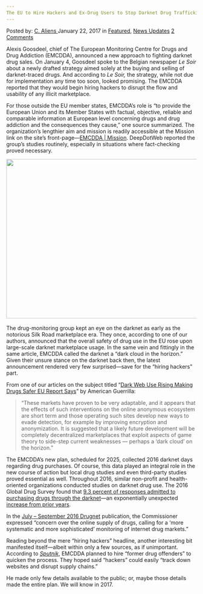 ```yaml
---
The EU to Hire Hackers and Ex-Drug Users to Stop Darknet Drug Trafficking
---
```

<article class="post-listing post-17553 post type-post status-publish format-standard has-post-thumbnail hentry  tag-darknet tag-drug tag-eu tag-exdrug tag-hackers tag-hire tag-stop tag-trafficking tag-users">
    <div class="post-inner">
        <span>Posted by: <a href="https://www.deepdotweb.com/author/caliens/" title="">C. Aliens </a></span>
    <span>January 22, 2017</span>
    <span>in <a href="https://www.deepdotweb.com/category/deepdot-news/" rel="category tag">Featured</a>, <a href="https://www.deepdotweb.com/category/news-updates/" rel="category tag">News Updates</a></span>
    <span><a href="https://www.deepdotweb.com/2017/01/22/eu-hire-hackers-ex-drug-users-stop-darknet-drug-trafficking/#comments">2 Comments</a></span>
    </p>
    <div class="clear"></div>
    <div class="entry">
    <p>Alexis Goosdeel, chief of The European Monitoring Centre for Drugs and Drug Addiction (EMCDDA), announced a new approach to fighting darknet drug sales. On January 4, Goosdeel spoke to the Belgian newspaper <em>Le Soir</em> about a newly drafted strategy aimed solely at the buying and selling of darknet-traced drugs. And according to <em>Le Soir, </em>the strategy, while not due for implementation any time too soon, looked promising. The EMCDDA reported that they would begin hiring hackers to disrupt the flow and usability of any illicit marketplace.</p>
    <p>For those outside the EU member states, EMCDDA’s role is “to provide the European Union and its Member States with factual, objective, reliable and comparable information at European level concerning drugs and drug addiction and the consequences they cause,” one source summarized. The organization’s lengthier aim and mission is readily accessible at the Mission link on the site’s front-page—<a href="http://www.emcdda.europa.eu/about/mission">EMCDDA | Mission</a>. DeepDotWeb reported the group&#8217;s studies routinely, especially in situations where fact-checking proved necessary.</p>
    <p><img class="wp-image-17557 aligncenter" src="/imgs/2017/01/word-image-9.jpeg" width="948" height="422" srcset="/imgs/2017/01/word-image-9.jpeg 1824w, /imgs/2017/01/word-image-9-300x134.jpeg 300w, /imgs/2017/01/word-image-9-1024x456.jpeg 1024w" sizes="(max-width: 948px) 100vw, 948px"/></p>
    <p>The drug-monitoring group kept an eye on the darknet as early as the notorious Silk Road marketplace era. They once, according to one of our authors, announced that the overall safety of drug use in the EU rose upon large-scale darknet marketplace usage. In the same vein and fittingly in the same article, EMCDDA called the darknet a “dark cloud in the horizon.” Given their unsure stance on the darknet back then, the latest announcement rendered very few surprised—save for the “hiring hackers” part.</p>
    <p>From one of our articles on the subject titled “<a href="https://www.deepdotweb.com/2016/09/01/dark-web-use-rising-making-drugs-safer-eu-report-says/">Dark Web Use Rising Making Drugs Safer EU Report Says</a>” by American Guerrilla:</p>
    <blockquote><p>&#8220;These markets have proven to be very adaptable, and it appears that the effects of such interventions on the online anonymous ecosystem are short term and those operating such sites develop new ways to evade detection, for example by improving encryption and anonymization. It is suggested that a likely future development will be completely decentralized marketplaces that exploit aspects of game theory to side-step current weaknesses — perhaps a ‘dark cloud’ on the horizon.”</p></blockquote>
    <p>The EMCDDA’s new plan, scheduled for 2025, collected 2016 darknet days regarding drug purchases. Of course, this data played an integral role in the new course of action but local drug studies and even third-party studies proved essential as well. Throughout 2016, similar non-profit and health-oriented organizations conducted studies on darknet drug use. The 2016 Global Drug Survey found that <a href="https://www.deepdotweb.com/2016/11/24/global-drug-survey-2017-will-highlight-darknet-drug-users-worldwide/">9.3 percent of responses admitted to purchasing drugs through the darknet</a>—an exponentially unexpected <a href="https://www.globaldrugsurvey.com/wp-content/uploads/2016/06/GDS2016-Press-Release-1.pdf">increase from prior years</a>.</p>
    <p>In the <a href="https://darknet.live/wp-content/uploads/2017/01/DrugnetEurope95_web.pdf">July &#8211; September 2016 Drugnet</a> publication, the Commissioner expressed “concern over the online supply of drugs, calling for a ‘more systematic and more sophisticated’ monitoring of internet drug markets.”</p>
    <p>Reading beyond the mere “hiring hackers” headline, another interesting bit manifested itself—albeit within only a few sources, as if unimportant. According to <a href="https://sputniknews.com/europe/201701041049250285-eu-hackers-drugs/"><em>Sputnik</em></a>, EMCDDA planned to hire “former drug offenders” to quicken the process. They hoped said “hackers” could easily “track down websites and disrupt supply chains.”</p>
    <p>He made only few details available to the public; or, maybe those details made the entire plan. We will know in 2017.</p>
    </div>
    <span style="display:none"><a href="https://www.deepdotweb.com/tag/darknet/" rel="tag">darknet</a>  <a href="https://www.deepdotweb.com/tag/eu/" rel="tag">eu</a> <a href="https://www.deepdotweb.com/tag/exdrug/" rel="tag">exdrug</a> <a href="https://www.deepdotweb.com/tag/hackers/" rel="tag">hackers</a> <a href="https://www.deepdotweb.com/tag/hire/" rel="tag">hire</a> <a href="https://www.deepdotweb.com/tag/stop/" rel="tag">stop</a> <a href="https://www.deepdotweb.com/tag/trafficking/" rel="tag">trafficking</a> <a href="https://www.deepdotweb.com/tag/users/" rel="tag">users</a></span> <span style="display:none" class="updated">2017-01-22</span>
    <div style="display:none" class="vcard author" itemprop="author" itemscope itemtype="http://schema.org/Person"><strong class="fn" itemprop="name"><a href="https://www.deepdotweb.com/author/caliens/" title="Posts by C. Aliens" rel="author">C. Aliens</a></strong></div>
    </div>
</article>


